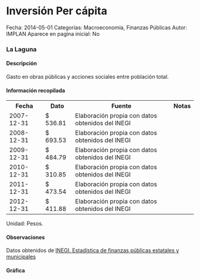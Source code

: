 Inversión Per cápita
=====

Fecha: 2014-05-01
Categorías: Macroeconomía, Finanzas Públicas
Autor: IMPLAN
Aparece en pagina inicial: No

### La Laguna

#### Descripción

Gasto en obras públicas y acciones sociales entre población total.

#### Información recopilada

<table class="table table-hover table-bordered">
  <tr><th>Fecha</th><th>Dato</th><th>Fuente</th><th>Notas</th></tr>
  <tr><td>2007-12-31</td><td>$ 536.81</td><td>Elaboración propia con datos obtenidos del INEGI</td><td></td></tr>
  <tr><td>2008-12-31</td><td>$ 693.53</td><td>Elaboración propia con datos obtenidos del INEGI</td><td></td></tr>
  <tr><td>2009-12-31</td><td>$ 484.79</td><td>Elaboración propia con datos obtenidos del INEGI</td><td></td></tr>
  <tr><td>2010-12-31</td><td>$ 310.85</td><td>Elaboración propia con datos obtenidos del INEGI</td><td></td></tr>
  <tr><td>2011-12-31</td><td>$ 473.54</td><td>Elaboración propia con datos obtenidos del INEGI</td><td></td></tr>
  <tr><td>2012-12-31</td><td>$ 411.88</td><td>Elaboración propia con datos obtenidos del INEGI</td><td></td></tr>
</table>

Unidad: Pesos.

#### Observaciones

Datos obtenidos de [INEGI. Estadística de finanzas públicas estatales y municipales](http://www.inegi.org.mx/sistemas/olap/Proyectos/bd/continuas/finanzaspublicas/FPMun.asp?s=est&c=11289&proy=efipem_fmun)

#### Gráfica

<div id="Morrisofcpbjqw" class="grafica"></div>
  <!-- JAVASCRIPT DE LA GRAFICA EN Morrisofcpbjqw -->
  <script>
  new Morris.Bar({
    element: 'Morrisofcpbjqw',
    data: [
      { fecha: '2007-12-31', dato: 536.81 },
      { fecha: '2008-12-31', dato: 693.53 },
      { fecha: '2009-12-31', dato: 484.79 },
      { fecha: '2010-12-31', dato: 310.85 },
      { fecha: '2011-12-31', dato: 473.54 },
      { fecha: '2012-12-31', dato: 411.88 }
    ],
    xkey: 'fecha',
    ykeys: ['dato'],
    labels: ['Dato'],
    barColors: ['#FF5B02']
  });
  </script>
